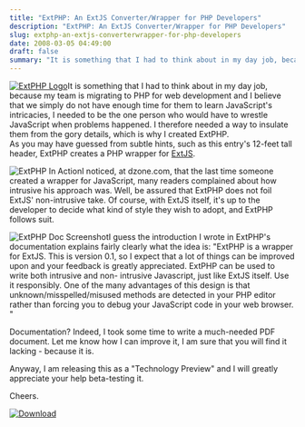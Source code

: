 ```yaml
---
title: "ExtPHP: An ExtJS Converter/Wrapper for PHP Developers"
description: "ExtPHP: An ExtJS Converter/Wrapper for PHP Developers"
slug: extphp-an-extjs-converterwrapper-for-php-developers
date: 2008-03-05 04:49:00
draft: false
summary: "It is something that I had to think about in my day job, because my team is migrating to PHP for web development and I believe that we simply do not have enough time for them to learn JavaScript's intricacies, I needed to be the one person who would have to wrestle JavaScript when problems happened. I therefore needed a way to insulate them from the gory details, which is why I created ExtPHP.As you may have guessed from subtle hints, such as this entry's 12-feet tall header, ExtPHP creates a PHP wrapper for ExtJS."
---
```



[![ExtPHP Logo](/images/extphp.thumbnail.png)](http://www.flickr.com/photos/rtv/120547075/)It is something that I had to think about in my day job, because
my team is migrating to PHP for web development and I believe that we simply
do not have enough time for them to learn JavaScript's intricacies, I needed
to be the one person who would have to wrestle JavaScript when problems
happened. I therefore needed a way to insulate them from the gory details,
which is why I created ExtPHP.  
As you may have guessed from subtle hints, such as this entry's 12-feet tall
header, ExtPHP creates a PHP wrapper for [ExtJS](http://extjs.com).

![ExtPHP In Action](/images/firefoxscreensnapz001.thumbnail.jpg)I
noticed, at dzone.com, that the last time someone created a wrapper for
JavaScript, many readers complained about how intrusive his approach was.
Well, be assured that ExtPHP does not foil ExtJS' non-intrusive take. Of
course, with ExtJS itself, it's up to the developer to decide what kind of
style they wish to adopt, and ExtPHP follows suit.

![ExtPHP Doc Screenshot](/images/zz6f821753.thumbnail.jpg)I
guess the introduction I wrote in ExtPHP's documentation explains fairly
clearly what the idea is: "ExtPHP is a wrapper for ExtJS. This is version 0.1,
so I expect that a lot of things can be improved upon and your feedback is
greatly appreciated. ExtPHP can be used to write both intrusive and non-
intrusive Javascript, just like ExtJS itself. Use it responsibly. One of the
many advantages of this design is that unknown/misspelled/misused methods are
detected in your PHP editor rather than forcing you to debug your JavaScript
code in your web browser. "

Documentation? Indeed, I took some time to write a much-needed PDF document.
Let me know how I can improve it, I am sure that you will find it lacking -
because it is.

Anyway, I am releasing this as a "Technology Preview" and I will greatly
appreciate your help beta-testing it.

Cheers.

[![Download](/images/download.png)](http://sourceforge.net/project/showfiles.php?group_id=121332&package_id=216010&release_id=581823)

